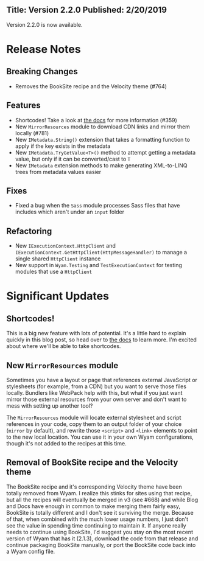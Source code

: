 Title: Version 2.2.0
Published: 2/20/2019
---
Version 2.2.0 is now available.

# Release Notes

## Breaking Changes

- Removes the BookSite recipe and the Velocity theme (#764)

## Features

- Shortcodes! Take a look at [the docs](https://wyam.io/docs/concepts/shortcodes) for more information (#359)
- New `MirrorResources` module to download CDN links and mirror them locally (#781)
- New `IMetadata.String()` extension that takes a formatting function to apply if the key exists in the metadata
- New `IMetadata.TryGetValue<T>()` method to attempt getting a metadata value, but only if it can be converted/cast to `T`
- New `IMetadata` extension methods to make generating XML-to-LINQ trees from metadata values easier

## Fixes

- Fixed a bug when the `Sass` module processes Sass files that have includes which aren't under an `input` folder

## Refactoring

- New `IExecutionContext.HttpClient` and `IExecutionContext.GetHttpClient(HttpMessageHandler)` to manage a single shared `HttpClient` instance
- New support in `Wyam.Testing` and `TestExecutionContext` for testing modules that use a `HttpClient`

# Significant Updates

## Shortcodes!

This is a big new feature with lots of potential. It's a little hard to explain quickly in this blog post, so head over to [the docs](https://wyam.io/docs/concepts/shortcodes) to learn more. I'm excited about where we'll be able to take shortcodes.

## New `MirrorResources` module

Sometimes you have a layout or page that references external JavaScript or stylesheets (for example, from a CDN) but you want to serve those files locally. Bundlers like WebPack help with this, but what if you just want mirror those external resources from your own server and don't want to mess with setting up another tool?

The `MirrorResources` module will locate external stylesheet and script references in your code, copy them to an output folder of your choice (`mirror` by default), and rewrite those `<script>` and `<link>` elements to point to the new local location. You can use it in your own Wyam configurations, though it's not added to the recipes at this time.

## Removal of BookSite recipe and the Velocity theme

The BookSite recipe and it's corresponding Velocity theme have been totally removed from Wyam. I realize this stinks for sites using that recipe, but all the recipes will eventually be merged in v3 (see #668) and while Blog and Docs have enough in common to make merging them fairly easy, BookSite is totally different and I don't see it surviving the merge. Because of that, when combined with the much lower usage numbers, I just don't see the value in spending time continuing to maintain it. If anyone really needs to continue using BookSite, I'd suggest you stay on the most recent version of Wyam that has it (2.1.3), download the code from that release and continue packaging BookSite manually, or port the BookSite code back into a Wyam config file.

